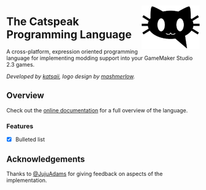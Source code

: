 <img
  align="right"
  width="30%"
  height="30%"
  src="./catspeak.svg"
  alt="Catspeak Logo">

# The Catspeak Programming Language

A cross-platform, expression oriented programming language for implementing
modding support into your GameMaker Studio 2.3 games.

_Developed by
[katsaii](https://www.katsaii.com/), logo design by
[mashmerlow](https://mashmerlow.github.io/)._

## Overview

Check out the [online documentation](https://www.katsaii.com/catspeak-lang) for
a full overview of the language.

### Features

 -[x] Bulleted list

## Acknowledgements

Thanks to [@JujuAdams](https://www.jujuadams.com/) for giving feedback on
aspects of the implementation.